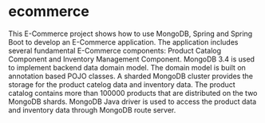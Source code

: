 # ecommerce
This E-Commerce project shows how to use MongoDB, Spring and Spring Boot to develop an E-Commerce application. The application includes several fundamental E-Commerce components: Product Catalog Component and Inventory Management Component. MongoDB 3.4 is used to implement backend data domain model. The domain model is built on annotation based POJO classes. A sharded MongoDB cluster provides the storage for the product catelog data and inventory data. The product catalog contains more than 100000 products that are distributed on the two
MongoDB shards. MongoDB Java driver is used to access the product data and inventory data through MongoDB route server.
